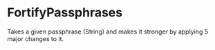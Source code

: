 # FortifyPassphrases
Takes a given passphrase (String) and makes it stronger by applying 5 major changes to it. 
